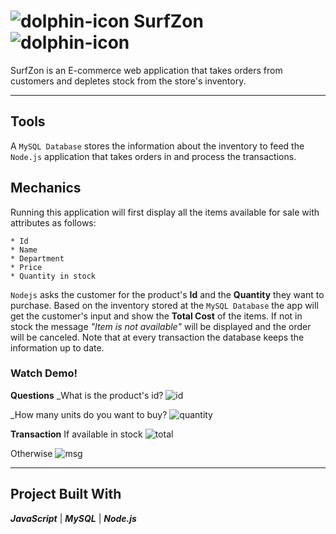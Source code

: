  # ![dolphin-icon](https://img.icons8.com/nolan/64/000000/dolphin-logo.png) SurfZon ![dolphin-icon](https://img.icons8.com/nolan/64/000000/dolphin-logo.png)
SurfZon is an E-commerce web application that takes orders from customers and depletes stock from the store's inventory.
- - - 
## Tools
A `MySQL Database` stores the information about the inventory to feed the `Node.js` application that takes orders in and process the transactions.

## Mechanics
Running this application will first display all the items available for sale with attributes as follows:

    * Id
    * Name
    * Department
    * Price 
    * Quantity in stock
    
`Nodejs` asks the customer for the product's **Id** and the **Quantity** they want to purchase. Based on the inventory stored at the `MySQL Database` the app will get the customer's input and show the **Total Cost** of the items. If not in stock the message _"Item is not available"_ will be displayed and the order will be canceled. Note that at every transaction the database keeps the information up to date. 

### Watch Demo!
**Questions** 
_What is the product's id?
![id](Gifs/Prompt-ID.gif)

_How many units do you want to buy?
![quantity](Gifs/Prompt-Quantity.gif)

**Transaction**
If available in stock
![total](Gifs/Show-Total.gif)

Otherwise
![msg](Gifs/Log-Message.gif)
- - - 
## Project Built With
**_JavaScript_**  |  **_MySQL_**  |  **_Node.js_**
